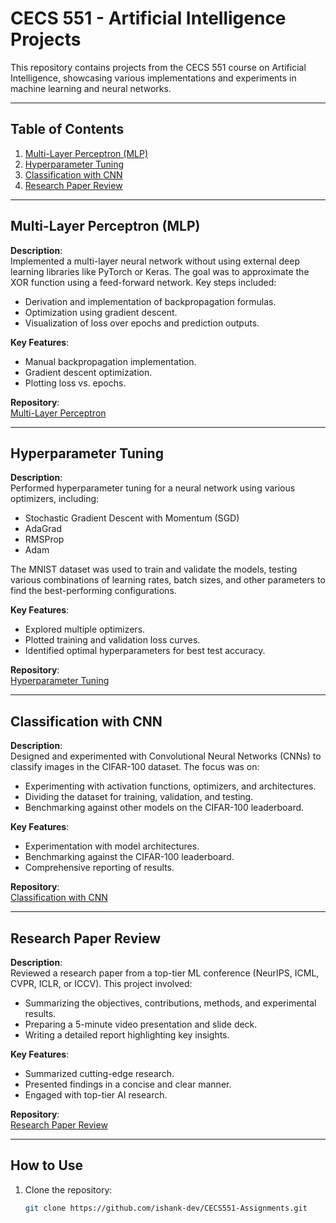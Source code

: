 # CECS 551 - Artificial Intelligence Projects

This repository contains projects from the CECS 551 course on Artificial Intelligence, showcasing various implementations and experiments in machine learning and neural networks.

---

## Table of Contents

1. [Multi-Layer Perceptron (MLP)](#multi-layer-perceptron-mlp)
2. [Hyperparameter Tuning](#hyperparameter-tuning)
3. [Classification with CNN](#classification-with-cnn)
4. [Research Paper Review](#research-paper-review)

---

## Multi-Layer Perceptron (MLP)

**Description**:  
Implemented a multi-layer neural network without using external deep learning libraries like PyTorch or Keras. The goal was to approximate the XOR function using a feed-forward network. Key steps included:
- Derivation and implementation of backpropagation formulas.
- Optimization using gradient descent.
- Visualization of loss over epochs and prediction outputs.

**Key Features**:
- Manual backpropagation implementation.
- Gradient descent optimization.
- Plotting loss vs. epochs.

**Repository**:  
[Multi-Layer Perceptron](https://github.com/ishank-dev/CECS551-Assignment2)

---

## Hyperparameter Tuning

**Description**:  
Performed hyperparameter tuning for a neural network using various optimizers, including:
- Stochastic Gradient Descent with Momentum (SGD)
- AdaGrad
- RMSProp
- Adam

The MNIST dataset was used to train and validate the models, testing various combinations of learning rates, batch sizes, and other parameters to find the best-performing configurations.

**Key Features**:
- Explored multiple optimizers.
- Plotted training and validation loss curves.
- Identified optimal hyperparameters for best test accuracy.

**Repository**:  
[Hyperparameter Tuning](https://github.com/ishank-dev/CECS551-Assignment3)

---

## Classification with CNN

**Description**:  
Designed and experimented with Convolutional Neural Networks (CNNs) to classify images in the CIFAR-100 dataset. The focus was on:
- Experimenting with activation functions, optimizers, and architectures.
- Dividing the dataset for training, validation, and testing.
- Benchmarking against other models on the CIFAR-100 leaderboard.

**Key Features**:
- Experimentation with model architectures.
- Benchmarking against the CIFAR-100 leaderboard.
- Comprehensive reporting of results.

**Repository**:  
[Classification with CNN](https://github.com/ishank-dev/CECS551-Assignment4)

---

## Research Paper Review

**Description**:  
Reviewed a research paper from a top-tier ML conference (NeurIPS, ICML, CVPR, ICLR, or ICCV). This project involved:
- Summarizing the objectives, contributions, methods, and experimental results.
- Preparing a 5-minute video presentation and slide deck.
- Writing a detailed report highlighting key insights.

**Key Features**:
- Summarized cutting-edge research.
- Presented findings in a concise and clear manner.
- Engaged with top-tier AI research.

**Repository**:  
[Research Paper Review](https://github.com/ishank-dev/CECS551-Assignment5)

---

## How to Use

1. Clone the repository:
   ```bash
   git clone https://github.com/ishank-dev/CECS551-Assignments.git
